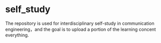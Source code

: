 # self_study
The repository is used for interdisciplinary self-study in communication engineering，and the goal is to upload a portion of the learning concent everything.
